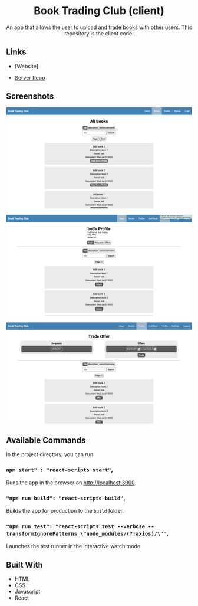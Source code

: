 <h1 align="center">Book Trading Club (client)</h1>

<p align="center">An app that allows the user to upload and trade books with other users. This repository is the client code.</p>

## Links

- [Website]

- [Server Repo](https://github.com/cyoung-sudo/book-trading-app-server)

## Screenshots

![](/public/screenshot1.png)

![](/public/screenshot2.png)

![](/public/screenshot3.png)

## Available Commands

In the project directory, you can run:

### `npm start" : "react-scripts start"`,

Runs the app in the browser on [http://localhost:3000](http://localhost:3000).

### `"npm run build": "react-scripts build"`,

Builds the app for production to the `build` folder.

### `"npm run test": "react-scripts test --verbose --transformIgnorePatterns \"node_modules/(?!axios)/\""`,

Launches the test runner in the interactive watch mode.

## Built With

- HTML
- CSS
- Javascript
- React